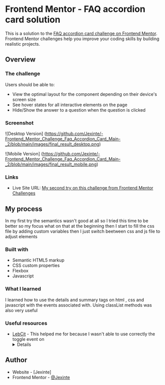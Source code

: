 # Frontend Mentor - FAQ accordion card solution

This is a solution to the [FAQ accordion card challenge on Frontend Mentor](https://www.frontendmentor.io/challenges/faq-accordion-card-XlyjD0Oam). Frontend Mentor challenges help you improve your coding skills by building realistic projects. 

## Overview

### The challenge

Users should be able to:

- View the optimal layout for the component depending on their device's screen size
- See hover states for all interactive elements on the page
- Hide/Show the answer to a question when the question is clicked

### Screenshot

![Desktop Version] (https://github.com/Jexinte/-Frontend_Mentor_Challenge_Faq_Accordion_Card_Main-_2/blob/main/images/final_result_desktop.png)

![Mobile Version] (https://github.com/Jexinte/-Frontend_Mentor_Challenge_Faq_Accordion_Card_Main-_2/blob/main/images/final_result_mobile.png)

### Links

- Live Site URL: [My second try on this challenge from Frontend Mentor Challenges](https://jexinte.github.io/-Frontend_Mentor_Challenge_Faq_Accordion_Card_Main-_2/)

## My process
In my first try the semantics wasn't good at all so I tried this time to be better so my focus what on that at the beginning then I start to fill the css file by adding custom variables then I just switch beetween css and js file to adjust elements
### Built with

- Semantic HTML5 markup
- CSS custom properties
- Flexbox
- Javascript



### What I learned

 I learned how to use the details and summary tags on html , css and javascript with the events associated with. Using classList methods was also very useful

### Useful resources

- [LebCit](https://lebcit.github.io/posts/automatically-close-other-details/) - This helped me for because I wasn't able to use correctly the toggle event on <details>



## Author

- Website - [Jexinte]
- Frontend Mentor - [@Jexinte](https://www.frontendmentor.io/profile/Jexinte)

